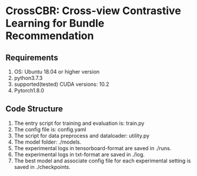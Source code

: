 # CrossCBR: Cross-view Contrastive Learning for Bundle Recommendation


## Requirements
1. OS: Ubuntu 18.04 or higher version
2. python3.7.3
3. supported(tested) CUDA versions: 10.2
4. Pytorch1.8.0


## Code Structure
1. The entry script for training and evaluation is: train.py
2. The config file is: config.yaml
3. The script for data preprocess and dataloader: utility.py
4. The model folder: ./models.
5. The experimental logs in tensorboard-format are saved in ./runs.
6. The experimental logs in txt-format are saved in ./log.
7. The best model and associate config file for each experimental setting is saved in ./checkpoints.
